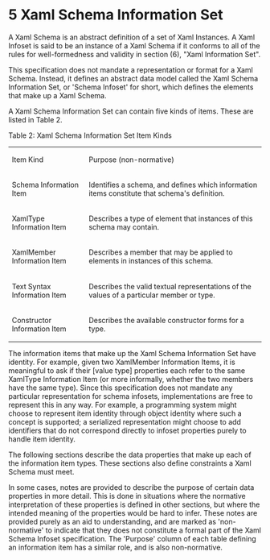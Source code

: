 <html dir="LTR" xmlns:mshelp="http://msdn.microsoft.com/mshelp" xmlns:ddue="http://ddue.schemas.microsoft.com/authoring/2003/5" xmlns:xlink="http://www.w3.org/1999/xlink" xmlns:tool="http://www.microsoft.com/tooltip"><body><input type="hidden" id="userDataCache" class="userDataStyle"><input type="hidden" id="hiddenScrollOffset"><img id="dropDownImage" style="display:none; height:0; width:0;" src="../local/drpdown.gif"><img id="dropDownHoverImage" style="display:none; height:0; width:0;" src="../local/drpdown_orange.gif"><img id="collapseImage" style="display:none; height:0; width:0;" src="../local/collapse.gif"><img id="expandImage" style="display:none; height:0; width:0;" src="../local/exp.gif"><img id="collapseAllImage" style="display:none; height:0; width:0;" src="../local/collall.gif"><img id="expandAllImage" style="display:none; height:0; width:0;" src="../local/expall.gif"><img id="copyImage" style="display:none; height:0; width:0;" src="../local/copycode.gif"><img id="copyHoverImage" style="display:none; height:0; width:0;" src="../local/copycodeHighlight.gif"><div id="header"><h1 class="heading">5 Xaml Schema Information Set</h1></div><div id="mainSection"><div id="mainBody"><div id="allHistory" class="saveHistory" onsave="saveAll()" onload="loadAll()"></div>




<p xmlns:wsd="http://wsdev.schemas.microsoft.com/authoring/2008/2" xmlns:msxsl="urn:schemas-microsoft-com:xslt" xmlns:script="urn:script" xmlns:build="urn:build">
<div id="sectionSection0" class="section" name="collapseableSection"><content xmlns="http://ddue.schemas.microsoft.com/authoring/2003/5" xmlns:wsd="http://wsdev.schemas.microsoft.com/authoring/2008/2" xmlns:msxsl="urn:schemas-microsoft-com:xslt" xmlns:script="urn:script" xmlns:build="urn:build">
				</content></div><div id="sectionSection1" class="section" name="collapseableSection"><content xmlns="http://ddue.schemas.microsoft.com/authoring/2003/5" xmlns:wsd="http://wsdev.schemas.microsoft.com/authoring/2008/2" xmlns:msxsl="urn:schemas-microsoft-com:xslt" xmlns:script="urn:script" xmlns:build="urn:build">
					<p xmlns="">A Xaml Schema is an abstract definition of a set of Xaml Instances. A Xaml Infoset is said to be an instance of a Xaml Schema if it conforms to all of the rules for well-formedness and validity in <mshelp:link keywords="777958b9-a118-4747-94cf-6f138abc56ef" tabindex="0">section (</mshelp:link><mshelp:link keywords="777958b9-a118-4747-94cf-6f138abc56ef" tabindex="0">6</mshelp:link><mshelp:link keywords="777958b9-a118-4747-94cf-6f138abc56ef" tabindex="0">), "Xaml Information Set"</mshelp:link>.</p>
					<p xmlns="">This specification does not mandate a representation or format for a Xaml Schema. Instead, it defines an abstract data model called the Xaml Schema Information Set, or 'Schema Infoset' for short, which defines the elements that make up a Xaml Schema.</p>
					<p xmlns="">A Xaml Schema Information Set can contain five kinds of items. These are listed in Table 2.</p>
					<p xmlns="">Table 2: Xaml Schema Information Set Item Kinds</p>
					<p xmlns=""><b></b></p><table class="ProtocolAuthoredTable" xmlns=""><tr>
								<td id="ShadedCell">
									<p>Item Kind</p>
								</td>
								<td id="ShadedCell">
									<p>Purpose (non-normative)</p>
								</td>
							</tr><tr>
							<td>
								<p>
									<mshelp:link keywords="c3bc37c7-fa08-43db-97bd-ed52df2f59bb" tabindex="0">Schema Information Item</mshelp:link>
								</p>
							</td>
							<td>
								<p>Identifies a schema, and defines which information items constitute that schema's definition.</p>
							</td>
						</tr><tr>
							<td>
								<p>
									<mshelp:link keywords="2c66ed32-eead-44a7-847d-baabda0d2856" tabindex="0">XamlType Information Item</mshelp:link>
								</p>
							</td>
							<td>
								<p>Describes a type of element that instances of this schema may contain.</p>
							</td>
						</tr><tr>
							<td>
								<p>
									<mshelp:link keywords="5fe76f94-9868-41b2-a117-c1a62071e64d" tabindex="0">XamlMember Information Item</mshelp:link>
								</p>
							</td>
							<td>
								<p>Describes a member that may be applied to elements in instances of this schema.</p>
							</td>
						</tr><tr>
							<td>
								<p>
									<mshelp:link keywords="96d7bce2-0256-4bb2-962f-b41816cd32e1" tabindex="0">Text Syntax Information Item</mshelp:link>
								</p>
							</td>
							<td>
								<p>Describes the valid textual representations of the values of a particular member or type.</p>
							</td>
						</tr><tr>
							<td>
								<p>
									<mshelp:link keywords="e63c61b9-5787-40bd-bf36-32f7d0d837fb" tabindex="0">Constructor Information Item</mshelp:link>
								</p>
							</td>
							<td>
								<p>Describes the available constructor forms for a type.</p>
							</td>
						</tr></table>
					<p xmlns="">The information items that make up the Xaml Schema Information Set have identity. For example, given two XamlMember Information Items, it is meaningful to ask if their [value type] properties each refer to the same XamlType Information Item (or more informally, whether the two members have the same type). Since this specification does not mandate any particular representation for schema infosets, implementations are free to represent this in any way. For example, a programming system might choose to represent item identity through object identity where such a concept is supported; a serialized representation might choose to add identifiers that do not correspond directly to infoset properties purely to handle item identity.</p>
					<p xmlns="">The following sections describe the data properties that make up each of the information item types. These sections also define constraints a Xaml Schema must meet.</p>
					<p xmlns="">In some cases, notes are provided to describe the purpose of certain data properties in more detail. This is done in situations where the normative interpretation of these properties is defined in other sections, but where the intended meaning of the properties would be hard to infer. These notes are provided purely as an aid to understanding, and are marked as 'non-normative' to indicate that they does not constitute a formal part of the Xaml Schema Infoset specification. The 'Purpose' column of each table defining an information item has a similar role, and is also non-normative.</p>
				</content></div><!--[if gte IE 5]>
			<tool:tip element="languageFilterToolTip" avoidmouse="false"/>
		<![endif]--></div><a name="feedback"></a><span></span></div></body></html>